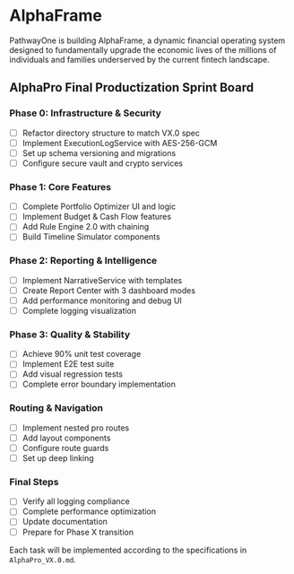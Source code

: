 # AlphaFrame
PathwayOne is building AlphaFrame, a dynamic financial operating system designed to fundamentally upgrade the economic lives of the millions of individuals and families underserved by the current fintech landscape. 

## AlphaPro Final Productization Sprint Board

### Phase 0: Infrastructure & Security
- [ ] Refactor directory structure to match VX.0 spec
- [ ] Implement ExecutionLogService with AES-256-GCM
- [ ] Set up schema versioning and migrations
- [ ] Configure secure vault and crypto services

### Phase 1: Core Features
- [ ] Complete Portfolio Optimizer UI and logic
- [ ] Implement Budget & Cash Flow features
- [ ] Add Rule Engine 2.0 with chaining
- [ ] Build Timeline Simulator components

### Phase 2: Reporting & Intelligence
- [ ] Implement NarrativeService with templates
- [ ] Create Report Center with 3 dashboard modes
- [ ] Add performance monitoring and debug UI
- [ ] Complete logging visualization

### Phase 3: Quality & Stability
- [ ] Achieve 90% unit test coverage
- [ ] Implement E2E test suite
- [ ] Add visual regression tests
- [ ] Complete error boundary implementation

### Routing & Navigation
- [ ] Implement nested pro routes
- [ ] Add layout components
- [ ] Configure route guards
- [ ] Set up deep linking

### Final Steps
- [ ] Verify all logging compliance
- [ ] Complete performance optimization
- [ ] Update documentation
- [ ] Prepare for Phase X transition

Each task will be implemented according to the specifications in `AlphaPro_VX.0.md`.
